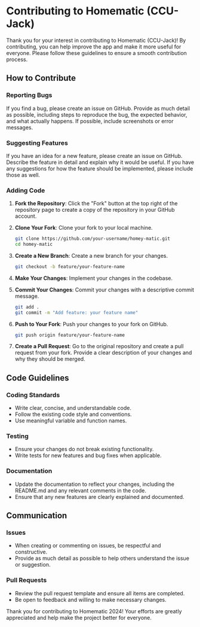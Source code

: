 # Contributing to Homematic (CCU-Jack)

Thank you for your interest in contributing to Homematic (CCU-Jack)! By contributing, you can help improve the app and make it more useful for everyone. Please follow these guidelines to ensure a smooth contribution process.

## How to Contribute

### Reporting Bugs
If you find a bug, please create an issue on GitHub. Provide as much detail as possible, including steps to reproduce the bug, the expected behavior, and what actually happens. If possible, include screenshots or error messages.

### Suggesting Features
If you have an idea for a new feature, please create an issue on GitHub. Describe the feature in detail and explain why it would be useful. If you have any suggestions for how the feature should be implemented, please include those as well.

### Adding Code
1. **Fork the Repository**: Click the "Fork" button at the top right of the repository page to create a copy of the repository in your GitHub account.
   
3. **Clone Your Fork**: Clone your fork to your local machine.
   ```bash
   git clone https://github.com/your-username/homey-matic.git
   cd homey-matic
   
4. **Create a New Branch**: Create a new branch for your changes.
   ```bash
   git checkout -b feature/your-feature-name
   
5. **Make Your Changes**: Implement your changes in the codebase.
   
7. **Commit Your Changes**: Commit your changes with a descriptive commit message.
   ```bash
   git add .
   git commit -m "Add feature: your feature name"
   
8. **Push to Your Fork**: Push your changes to your fork on GitHub.
   ```bash
   git push origin feature/your-feature-name
   
9. **Create a Pull Request**: Go to the original repository and create a pull request from your fork. Provide a clear description of your changes and why they should be merged.

## Code Guidelines

### Coding Standards
- Write clear, concise, and understandable code.
- Follow the existing code style and conventions.
- Use meaningful variable and function names.

### Testing
- Ensure your changes do not break existing functionality.
- Write tests for new features and bug fixes when applicable.

### Documentation
- Update the documentation to reflect your changes, including the README.md and any relevant comments in the code.
- Ensure that any new features are clearly explained and documented.

## Communication

### Issues
- When creating or commenting on issues, be respectful and constructive.
- Provide as much detail as possible to help others understand the issue or suggestion.

### Pull Requests
- Review the pull request template and ensure all items are completed.
- Be open to feedback and willing to make necessary changes.


Thank you for contributing to Homematic 2024! Your efforts are greatly appreciated and help make the project better for everyone.

